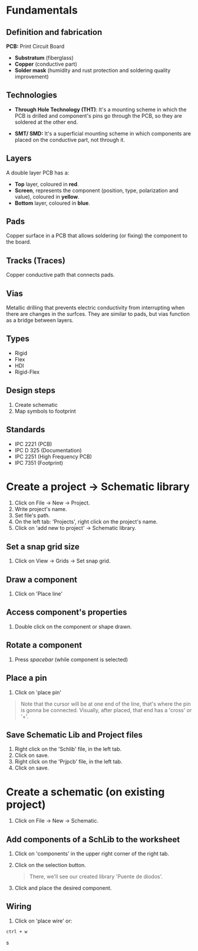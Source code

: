 # Fundamentals

## Definition and fabrication

**PCB:** Print Circuit Board

- **Substratum** (fiberglass)
- **Copper** (conductive part)
- **Solder mask** (humidity and rust protection and soldering quality improvement)

## Technologies

- **Through Hole Technology (THT)**: It's a mounting scheme in which the PCB is drilled and component's pins go through the PCB, so they are soldered at the other end.

- **SMT/ SMD:** It's a superficial mounting scheme in which components are placed on the conductive part, not through it.

## Layers

A double layer PCB has a:

- **Top** layer, coloured in **red**.
- **Screen**, represents the component (position, type, polarization and value), coloured in **yellow**.
- **Bottom** layer, coloured in **blue**.

## Pads

Copper surface in a PCB that allows soldering (or fixing) the component to the board.

## Tracks (Traces)

Copper conductive path that connects pads.

## Vias

Metallic drilling that prevents electric conductivity from interrupting when there are changes in the surfces. They are similar to pads, but vias function as a bridge between layers.

## Types

- Rigid
- Flex
- HDI
- Rigid-Flex

## Design steps

1. Create schematic
2. Map symbols to footprint

## Standards

- IPC 2221 (PCB)
- IPC D 325 (Documentation)
- IPC 2251 (High Frequency PCB)
- IPC 7351 (Footprint)



# Create a project -> Schematic library

1. Click on File -> New -> Project.
2. Write project's name.
3. Set file's path.
4. On the left tab: 'Projects', right click on the project's name.
5. Click on 'add new to project' -> Schematic library.

## Set a snap grid size

1. Click on View -> Grids -> Set snap grid.

## Draw a component

1. Click on 'Place line'

## Access component's properties

1. Double click on the component or shape drawn.

## Rotate a component

1. Press *spacebar* (while component is selected)

## Place a pin

1. Click on 'place pin'

> Note that the cursor will be at one end of the line, that's where the pin is gonna be connected.  Visually, after placed, that end has a 'cross' or '+'.

## Save Schematic Lib and Project files

1. Right click on the 'Schlib' file, in the left tab.
2. Click on save.
3. Right click on the 'Prjpcb' file, in the left tab.
4. Click on save.



# Create a schematic (on existing project)

1. Click on File -> New -> Schematic.

## Add components of  a SchLib to the worksheet

1. Click on 'components' in the upper right corner of the right tab.

2. Click on the selection button.

   > There, we'll see our created library 'Puente de diodos'.

3. Click and place the desired component.

## Wiring

1. Click on 'place wire' or:

```
ctrl + w
```

s 

